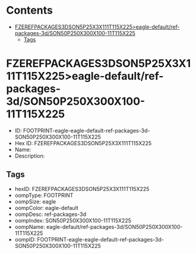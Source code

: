 



Contents
========

* [FZEREFPACKAGES3DSON5P25X3X111T115X225>eagle-default/ref-packages-3d/SON50P250X300X100-11T115X225](#fzerefpackages3dson5p25x3x111t115x225eagle-defaultref-packages-3dson50p250x300x100-11t115x225)
	* [Tags](#tags)

# FZEREFPACKAGES3DSON5P25X3X111T115X225>eagle-default/ref-packages-3d/SON50P250X300X100-11T115X225

- ID: FOOTPRINT-eagle-eagle-default-ref-packages-3d-SON50P250X300X100-11T115X225
- Hex ID: FZEREFPACKAGES3DSON5P25X3X111T115X225
- Name: 
- Description: 

## Tags

- hexID: FZEREFPACKAGES3DSON5P25X3X111T115X225
- oompType: FOOTPRINT
- oompSize: eagle
- oompColor: eagle-default
- oompDesc: ref-packages-3d
- oompIndex: SON50P250X300X100-11T115X225
- oompName: eagle-default/ref-packages-3d/SON50P250X300X100-11T115X225
- oompID: FOOTPRINT-eagle-eagle-default-ref-packages-3d-SON50P250X300X100-11T115X225
